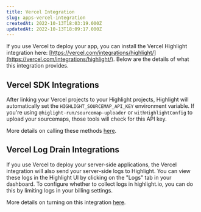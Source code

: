 ```yaml
---
title: Vercel Integration
slug: apps-vercel-integration
createdAt: 2022-10-13T18:03:19.000Z
updatedAt: 2022-10-13T18:09:17.000Z
---
```


If you use Vercel to deploy your app, you can install the Vercel Highlight integration here: [https://vercel.com/integrations/highlight/](https://vercel.com/integrations/highlight/). Below are the details of what this integration provides.

## Vercel SDK Integrations

After linking your Vercel projects to your Highlight projects, Highlight will automatically set the `HIGHLIGHT_SOURCEMAP_API_KEY` environment variable. If you're using `@higlight-run/sourcemap-uploader` or `withHighlightConfig` to upload your sourcemaps, those tools will check for this API key.

More details on calling these methods [here](../../getting-started/fullstack-frameworks/next-js/1_overview.md).

## Vercel Log Drain Integrations

If you use Vercel to deploy your server-side applications, the Vercel integration will also send your server-side logs to Highlight. You can view these logs in the Highlight UI by clicking on the "Logs" tab in your dashboard. To configure whether to collect logs in highlight.io, you can do this by limiting logs in your billing settings.

More details on turning on this integration [here](../../getting-started/backend-logging/6_hosting/vercel.md).